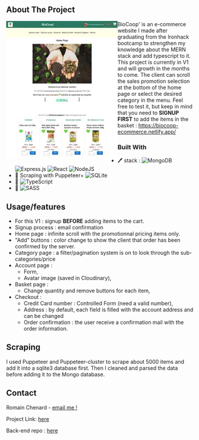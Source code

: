
## About The Project



[<img align="left" height="370px" width="300px" alt="memoryGame-image" src="https://raw.githubusercontent.com/RomainC75/ecommerce-front/master/screenshot/screenshot-20220914.jpg"/>](https://romainchenard-memorygame.netlify.app/)


BioCoop' is an e-commerce website I made after graduating from the Ironhack bootcamp to strengthen my knowledge about the MERN stack and add typescript to it. This project is currently in V1 and will growth in the months to come. The client can scroll the sales promotion selection at the bottom of the home page or select the desired category in the menu. Feel free to test it, but keep in mind that you need to **SIGNUP FIRST** to add the items in the basket :
https://biocoop-ecommerce.netlify.app/

### Built With

* 🖊️ stack : ![MongoDB](https://img.shields.io/badge/MongoDB-%234ea94b.svg?style=for-the-badge&logo=mongodb&logoColor=white) ![Express.js](https://img.shields.io/badge/express.js-%23404d59.svg?style=for-the-badge&logo=express&logoColor=%2361DAFB) ![React](https://img.shields.io/badge/react-%2320232a.svg?style=for-the-badge&logo=react&logoColor=%2361DAFB) ![NodeJS](https://img.shields.io/badge/node.js-6DA55F?style=for-the-badge&logo=node.js&logoColor=white)
* 🔎 Scraping with Puppeteer+ ![SQLite](https://img.shields.io/badge/sqlite-%2307405e.svg?style=for-the-badge&logo=sqlite&logoColor=white)
* 💙 ![TypeScript](https://img.shields.io/badge/typescript-%23007ACC.svg?style=for-the-badge&logo=typescript&logoColor=white)
* 💅 ![SASS](https://img.shields.io/badge/SASS-hotpink.svg?style=for-the-badge&logo=SASS&logoColor=white)



## Usage/features

- For this V1 : signup **BEFORE** adding items to the cart.
- Signup process : email confirmation
- Home page : infinite scroll with the promotionnal pricing items only.
- "Add" buttons : color change to show the client that order has been confirmed by the server.
- Category page : a filter/pagination system is on to look through the sub-categories/price
- Account page :
  - Form,
  - Avatar image (saved in Cloudinary),
- Basket page :
  - Change quantity and remove buttons for each item,
- Checkout :
  - Credit Card number : Controlled Form (need a valid number),
  - Address : by default, each field is filled with the account address and can be changed 
  - Order confirmation : the user receive a confirmation mail with the order information.

## Scraping
I used Puppeteer and Puppeteer-cluster to scrape about 5000 items and add it into a sqlite3 database first. Then I cleaned and parsed the data before adding it to the Mongo database. 

<!-- CONTACT -->
## Contact

Romain Chenard - [email me !](mailto:rom.chenard@gmail.com)

Project Link: [here](https://github.com/RomainC75/ecommerce-front)

Back-end repo : [here](https://github.com/RomainC75/ecommerce-back)
